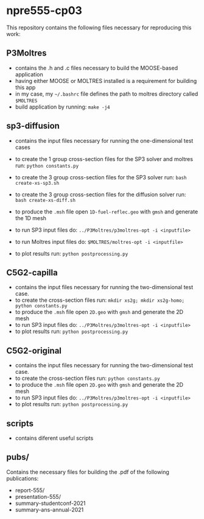 # npre555-cp03

This repository contains the following files necessary for reproducing this work:

## P3Moltres

* contains the .h and .c files necessary to build the MOOSE-based application
* having either MOOSE or MOLTRES installed is a requirement for building this app
* in my case, my ```~/.bashrc``` file defines the path to moltres directory called ```$MOLTRES```
* build application by running: ```make -j4```


## sp3-diffusion

* contains the input files necessary for running the one-dimensional test cases
* to create the 1 group cross-section files for the SP3 solver and moltres run: ```python constants.py```



* to create the 3 group cross-section files for the SP3 solver run: ```bash create-xs-sp3.sh```
* to create the 3 group cross-section files for the diffusion solver run: ```bash create-xs-diff.sh```

* to produce the ```.msh``` file open ```1D-fuel-reflec.geo``` with ```gmsh``` and generate the 1D mesh
* to run SP3 input files do: ```../P3Moltres/p3moltres-opt -i <inputfile>```
* to run Moltres input files do: ```$MOLTRES/moltres-opt -i <inputfile>```
* to plot results run: ```python postprocessing.py```


## C5G2-capilla

* contains the input files necessary for running the two-dimensional test case.
* to create the cross-section files run: ```mkdir xs2g; mkdir xs2g-homo; python constants.py```
* to produce the ```.msh``` file open ```2D.geo``` with ```gmsh``` and generate the 2D mesh
* to run SP3 input files do: ```../P3Moltres/p3moltres-opt -i <inputfile>```
* to plot results run: ```python postprocessing.py```


## C5G2-original

* contains the input files necessary for running the two-dimensional test case.
* to create the cross-section files run: ``` python constants.py ```
* to produce the ```.msh``` file open ```2D.geo``` with ```gmsh``` and generate the 2D mesh
* to run SP3 input files do: ```../P3Moltres/p3moltres-opt -i <inputfile>```
* to plot results run: ```python postprocessing.py```


## scripts

* contains diferent useful scripts


## pubs/

Contains the necessary files for building the .pdf of the following publications:
* report-555/
* presentation-555/
* summary-studentconf-2021
* summary-ans-annual-2021

